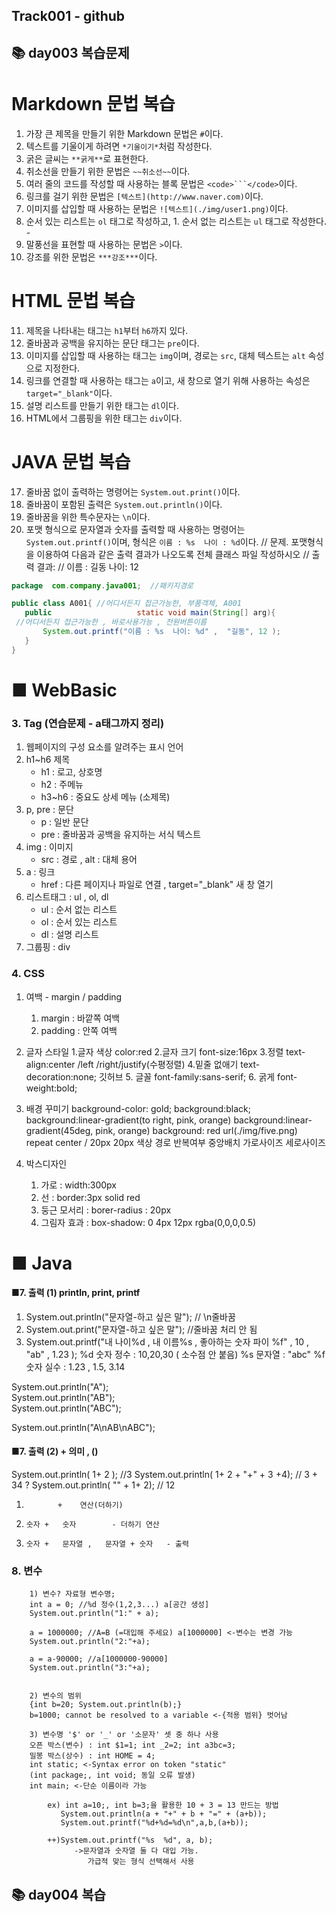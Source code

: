 ## Track001 -  github


## 📚 day003 복습문제  
#  Markdown 문법 복습
1. 가장 큰 제목을 만들기 위한 Markdown 문법은 `#`이다.
2. 텍스트를 기울이게 하려면 `*기울이기*`처럼 작성한다.
3. 굵은 글씨는 `**굵게**`로 표현한다.
4. 취소선을 만들기 위한 문법은 `~~취소선~~`이다.
5. 여러 줄의 코드를 작성할 때 사용하는 블록 문법은 `<code>```</code>`이다.
6. 링크를 걸기 위한 문법은 `[텍스트](http://www.naver.com)`이다.
7. 이미지를 삽입할 때 사용하는 문법은 `![텍스트](./img/user1.png)`이다.
8. 순서 있는 리스트는 `ol` 태그로 작성하고,  1. 
   순서 없는 리스트는 `ul` 태그로 작성한다.  -
9. 말풍선을 표현할 때 사용하는 문법은 `>`이다.
10. 강조를 위한 문법은 `***강조***`이다.

#   HTML 문법 복습
11. 제목을 나타내는 태그는 `h1`부터 `h6`까지 있다.
12. 줄바꿈과 공백을 유지하는 문단 태그는 `pre`이다.
13. 이미지를 삽입할 때 사용하는 태그는 `img`이며, 경로는 `src`, 
    대체 텍스트는 `alt` 속성으로 지정한다.
14. 링크를 연결할 때 사용하는 태그는 `a`이고, 
    새 창으로 열기 위해 사용하는 속성은 `target="_blank"`이다.
15. 설명 리스트를 만들기 위한 태그는 `dl`이다.
16. HTML에서 그룹핑을 위한 태그는 `div`이다.

# JAVA 문법 복습
17. 줄바꿈 없이 출력하는 명령어는 `System.out.print()`이다.
18. 줄바꿈이 포함된 출력은 `System.out.println()`이다.
19. 줄바꿈을 위한 특수문자는 `\n`이다.
20. 포맷 형식으로 문자열과 숫자를 출력할 때 사용하는 명령어는 `System.out.printf()`이며, 형식은 `이름 : %s  나이 : %d`이다.
// 문제. 포맷형식을 이용하여 다음과 같은 출력 결과가 나오도록 전체 클래스 파일 작성하시오
// 출력 결과:
// 이름 : 길동  나이: 12
```java
package  com.company.java001;  //패키지경로

public class A001{ //어디서든지 접근가능한, 부품객체, A001
   public                   static void main(String[] arg){ 
 //어디서든지 접근가능한 , 바로사용가능 , 전원버튼이름
       System.out.printf("이름 : %s  나이: %d" ,  "길동", 12 );   
   }
}
```

# ■ WebBasic
### 3. Tag  (연습문제 - a태그까지 정리)
1. 웹페이지의 구성 요소를 알려주는 표시 언어
2. h1~h6  제목
   - h1 : 로고, 상호명
   - h2 : 주메뉴
   - h3~h6 : 중요도 상세 메뉴 (소제목)
3. p, pre : 문단
   - p : 일반 문단
   - pre : 줄바꿈과 공백을 유지하는 서식 텍스트
4. img  : 이미지
   - src : 경로  , alt : 대체 용어 
5. a : 링크
   - href : 다른 페이지나 파일로 연결 , target="_blank" 새 창 열기
6. 리스트태그 : ul , ol, dl
   - ul  : 순서 없는 리스트
   - ol  : 순서 있는 리스트
   - dl  : 설명 리스트  
7. 그룹핑 : div

### 4. CSS
1. 여백 - margin / padding
   1. margin : 바깥쪽 여백
   2. padding : 안쪽 여백

2. 글자 스타일
   1.글자 색상
      color:red
   2.글자 크기
      font-size:16px
   3.정렬
      text-align:center /left /right/justify(수평정렬)
   4.밑줄 없애기
      text-decoration:none; 깃허브
   5. 글꼴
      font-family:sans-serif;
   6. 굵게
      font-weight:bold;

3. 배경 꾸미기
      background-color: gold;
      background:black;
      background:linear-gradient(to right, pink, orange) background:linear-gradient(45deg, pink, orange)
      background: red url(./img/five.png) repeat center / 20px 20px
                  색상 경로 반복여부 중앙배치 가로사이즈 세로사이즈  

4. 박스디자인
   1. 가로 : width:300px
   2. 선 : border:3px solid red
   3. 둥근 모서리 : borer-radius : 20px
   4. 그림자 효과 : box-shadow: 0 4px 12px rgba(0,0,0,0.5)



# ■ Java
 

#### ■7. 출력 (1)   println, print, printf
 1)  System.out.println("문자열-하고 싶은 말");  // \n줄바꿈
 2)  System.out.print("문자열-하고 싶은 말");   //줄바꿈 처리 안 됨
 3)  System.out.printf("내 나이%d ,  내 이름%s , 좋아하는 숫자  파이 %f" , 10 , "ab" , 1.23 );
     %d 숫자 정수 : 10,20,30  ( 소수점 안 붙음)
     %s  문자열   :  "abc"
     %f 숫자 실수 :  1.23 , 1.5, 3.14
     
   System.out.println("A");   
   System.out.println("AB");   
   System.out.println("ABC");   

   System.out.println("A\nAB\nABC");   

#### ■7. 출력 (2)   + 의미 , ()
System.out.println( 1+ 2 );    //3
System.out.println( 1+ 2 + "+" + 3 +4);  // 3 + 34    ?
System.out.println( "" + 1+ 2);  // 12

1)            +    연산(더하기)
2)     숫자 +   숫자        - 더하기 연산
3)     숫자 +   문자열 ,   문자열 + 숫자   - 출력
 


### 8.  변수

		1) 변수? 자료형 변수명;
		int a = 0; //%d 정수(1,2,3...) a[공간 생성]
		System.out.println("1:" + a);		
		
		a = 1000000; //A=B (=대입해 주세요) a[1000000] <-변수는 변경 가능
		System.out.println("2:"+a);
		
		a = a-90000; //a[1000000-90000]
		System.out.println("3:"+a);
		
		
		2) 변수의 범위
		{int b=20; System.out.println(b);}
		b=1000; cannot be resolved to a variable <-{적용 범위} 벗어남
		
		3) 변수명 '$' or '_' or '소문자' 셋 중 하나 사용
		오픈 박스(변수) : int $1=1; int _2=2; int a3bc=3; 
		밀봉 박스(상수) : int HOME = 4;
		int static; <-Syntax error on token "static"
		(int package;, int void; 동일 오류 발생)
		int main; <-단순 이름이라 가능
      
            ex) int a=10;, int b=3;을 활용한 10 + 3 = 13 만드는 방법
               System.out.println(a + "+" + b + "=" + (a+b));
               System.out.printf("%d+%d=%d\n",a,b,(a+b));

            ++)System.out.printf("%s  %d", a, b); 
                  ->문자열과 숫자열 둘 다 대입 가능.
                     가급적 맞는 형식 선택해서 사용




## 📚 day004 복습  